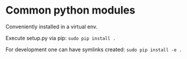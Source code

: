 # Common python modules

Conveniently installed in a virtual env.

Execute setup.py via pip: 
```sudo pip install .```

For development one can have symlinks created:
```sudo pip install -e .```
